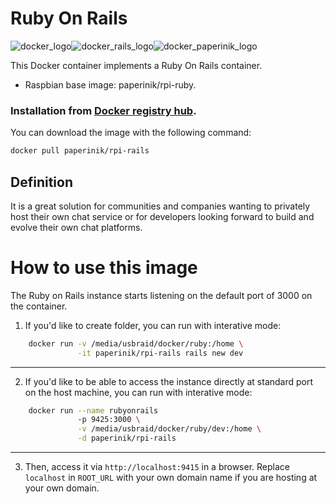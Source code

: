 # Ruby On Rails

![docker_logo](https://raw.githubusercontent.com/brunocantisano/rpi-rails/master/files/docker.png)![docker_rails_logo](https://raw.githubusercontent.com/brunocantisano/rpi-rails/master/files/logo-rubyonrails.png)![docker_paperinik_logo](https://raw.githubusercontent.com/brunocantisano/rpi-rails/master/files/docker_paperinik_120x120.png)

This Docker container implements a Ruby On Rails container.

 * Raspbian base image: paperinik/rpi-ruby.
 
### Installation from [Docker registry hub](https://registry.hub.docker.com/u/paperinik/rpi-rails/).

You can download the image with the following command:

```bash
docker pull paperinik/rpi-rails
```

Definition
----

It is a great solution for communities and companies wanting to privately host their own chat service or for developers looking forward to build and evolve their own chat platforms.

# How to use this image

The Ruby on Rails instance starts listening on the default port of 3000 on the container.

1) If you'd like to create folder, you can run with interative mode:
```bash
    docker run -v /media/usbraid/docker/ruby:/home \
               -it paperinik/rpi-rails rails new dev
```
----

2) If you'd like to be able to access the instance directly at standard port on the host machine, you can run with interative mode:
```bash
    docker run --name rubyonrails 
               -p 9425:3000 \
               -v /media/usbraid/docker/ruby/dev:/home \
               -d paperinik/rpi-rails 
```
----

3) Then, access it via `http://localhost:9415` in a browser.  Replace `localhost` in `ROOT_URL` with your own domain name if you are hosting at your own domain.
